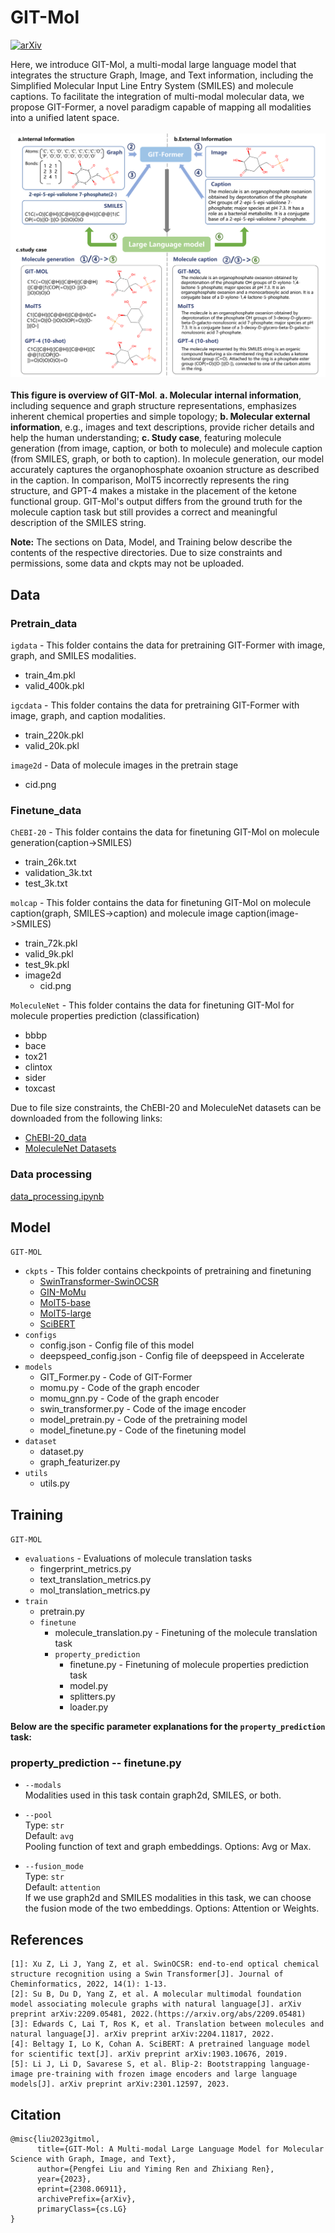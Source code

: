 # GIT-Mol
[![arXiv](https://img.shields.io/badge/arXiv-2308.06911-b31b1b.svg)](https://arxiv.org/abs/2305.19523) 

Here, we introduce GIT-Mol, a multi-modal large language model that integrates the structure Graph, Image, and Text information, including the Simplified Molecular Input Line Entry System (SMILES) and molecule captions. To facilitate the integration of multi-modal molecular data, we propose GIT-Former, a novel paradigm capable of mapping all modalities into a unified latent space.
</br>
</br>
![GIT-Mol overview](figures/figure1_x.png)
</br>
</br>
**This figure is overview of GIT-Mol**. **a. Molecular internal information**, including sequence and graph structure representations, emphasizes inherent chemical properties and simple topology; **b. Molecular external information**, e.g., images and text descriptions, provide richer details and help the human understanding; **c. Study case**, featuring molecule generation (from image, caption, or both to molecule) and molecule caption (from SMILES, graph, or both to caption). In molecule generation, our model accurately captures the organophosphate oxoanion structure as described in the caption. In comparison, MolT5 incorrectly represents the ring structure, and GPT-4 makes a mistake in the placement of the ketone functional group. GIT-Mol's output differs from the ground truth for the molecule caption task but still provides a correct and meaningful description of the SMILES string.

**Note:** The sections on Data, Model, and Training below describe the contents of the respective directories. Due to size constraints and permissions, some data and ckpts may not be uploaded.

## Data

### Pretrain_data
`igdata` - This folder contains the data for pretraining GIT-Former with image, graph, and SMILES modalities.
- train_4m.pkl
- valid_400k.pkl

`igcdata` - This folder contains the data for pretraining GIT-Former with image, graph, and caption modalities.
- train_220k.pkl
- valid_20k.pkl

`image2d` - Data of molecule images in the pretrain stage
- cid.png

### Finetune_data

`ChEBI-20` - This folder contains the data for finetuning GIT-Mol on molecule generation(caption->SMILES)
- train_26k.txt
- validation_3k.txt
- test_3k.txt

`molcap` - This folder contains the data for finetuning GIT-Mol on molecule caption(graph, SMILES->caption) and molecule image caption(image->SMILES)
- train_72k.pkl
- valid_9k.pkl
- test_9k.pkl
- image2d
    - cid.png

`MoleculeNet` - This folder contains the data for finetuning GIT-Mol for molecule properties prediction (classification)
- bbbp
- bace
- tox21
- clintox
- sider
- toxcast

Due to file size constraints, the ChEBI-20 and MoleculeNet datasets can be downloaded from the following links:
- [ChEBI-20_data](https://github.com/blender-nlp/MolT5/tree/main/ChEBI-20_data)
- [MoleculeNet Datasets](https://moleculenet.org/datasets-1)

### Data processing
[data_processing.ipynb](data/data_processing.ipynb)

## Model
`GIT-MOL`
- `ckpts` - This folder contains checkpoints of pretraining and finetuning
    - [SwinTransformer-SwinOCSR](https://github.com/suanfaxiaohuo/SwinOCSR)
    - [GIN-MoMu](https://github.com/ddz16/MoMu)
    - [MolT5-base](https://huggingface.co/laituan245/molt5-base)
    - [MolT5-large](https://huggingface.co/laituan245/molt5-large)
    - [SciBERT](https://huggingface.co/allenai/scibert_scivocab_uncased)
- `configs`
    - config.json - Config file of this model
    - deepspeed_config.json - Config file of deepspeed in Accelerate
- `models`
    - GIT_Former.py - Code of GIT-Former
    - momu.py - Code of the graph encoder
    - momu_gnn.py - Code of the graph encoder
    - swin_transformer.py - Code of the image encoder
    - model_pretrain.py - Code of the pretraining model
    - model_finetune.py - Code of the finetuning model
- `dataset`
    - dataset.py
    - graph_featurizer.py
- `utils`
    - utils.py

## Training
`GIT-MOL`
- `evaluations` - Evaluations of molecule translation tasks
    - fingerprint_metrics.py
    - text_translation_metrics.py
    - mol_translation_metrics.py
- `train`
    - pretrain.py
    - `finetune`
        - molecule_translation.py - Finetuning of the molecule translation task
        - `property_prediction`
            - finetune.py - Finetuning of molecule properties prediction task
            - model.py
            - splitters.py
            - loader.py

**Below are the specific parameter explanations for the `property_prediction` task:**
### property_prediction -- finetune.py 
- `--modals`  
  Modalities used in this task contain graph2d, SMILES, or both.

- `--pool`  
  Type: `str`  
  Default: `avg`  
  Pooling function of text and graph embeddings. Options: Avg or Max.

- `--fusion_mode`  
  Type: `str`  
  Default: `attention`  
  If we use graph2d and SMILES modalities in this task, we can choose the fusion mode of the two embeddings. Options: Attention or Weights.

## References
```
[1]: Xu Z, Li J, Yang Z, et al. SwinOCSR: end-to-end optical chemical structure recognition using a Swin Transformer[J]. Journal of Cheminformatics, 2022, 14(1): 1-13.
[2]: Su B, Du D, Yang Z, et al. A molecular multimodal foundation model associating molecule graphs with natural language[J]. arXiv preprint arXiv:2209.05481, 2022.(https://arxiv.org/abs/2209.05481)
[3]: Edwards C, Lai T, Ros K, et al. Translation between molecules and natural language[J]. arXiv preprint arXiv:2204.11817, 2022.
[4]: Beltagy I, Lo K, Cohan A. SciBERT: A pretrained language model for scientific text[J]. arXiv preprint arXiv:1903.10676, 2019.
[5]: Li J, Li D, Savarese S, et al. Blip-2: Bootstrapping language-image pre-training with frozen image encoders and large language models[J]. arXiv preprint arXiv:2301.12597, 2023.
```
## Citation
```
@misc{liu2023gitmol,
      title={GIT-Mol: A Multi-modal Large Language Model for Molecular Science with Graph, Image, and Text}, 
      author={Pengfei Liu and Yiming Ren and Zhixiang Ren},
      year={2023},
      eprint={2308.06911},
      archivePrefix={arXiv},
      primaryClass={cs.LG}
}
```
